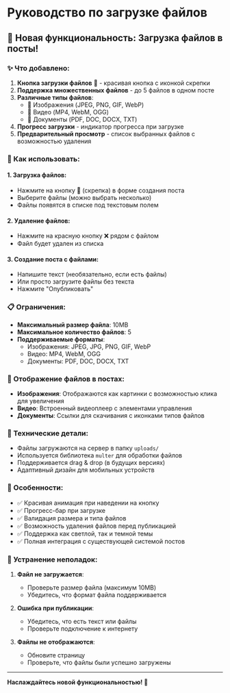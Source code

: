 # Руководство по загрузке файлов

## 🎉 Новая функциональность: Загрузка файлов в посты!

### ✨ Что добавлено:

1. **Кнопка загрузки файлов** 📎 - красивая кнопка с иконкой скрепки
2. **Поддержка множественных файлов** - до 5 файлов в одном посте
3. **Различные типы файлов**:
   - 📸 Изображения (JPEG, PNG, GIF, WebP)
   - 🎥 Видео (MP4, WebM, OGG)
   - 📄 Документы (PDF, DOC, DOCX, TXT)
4. **Прогресс загрузки** - индикатор прогресса при загрузке
5. **Предварительный просмотр** - список выбранных файлов с возможностью удаления

### 🚀 Как использовать:

#### 1. Загрузка файлов:
- Нажмите на кнопку 📎 (скрепка) в форме создания поста
- Выберите файлы (можно выбрать несколько)
- Файлы появятся в списке под текстовым полем

#### 2. Удаление файлов:
- Нажмите на красную кнопку ❌ рядом с файлом
- Файл будет удален из списка

#### 3. Создание поста с файлами:
- Напишите текст (необязательно, если есть файлы)
- Или просто загрузите файлы без текста
- Нажмите "Опубликовать"

### 📋 Ограничения:

- **Максимальный размер файла**: 10MB
- **Максимальное количество файлов**: 5
- **Поддерживаемые форматы**:
  - Изображения: JPEG, JPG, PNG, GIF, WebP
  - Видео: MP4, WebM, OGG
  - Документы: PDF, DOC, DOCX, TXT

### 🎨 Отображение файлов в постах:

- **Изображения**: Отображаются как картинки с возможностью клика для увеличения
- **Видео**: Встроенный видеоплеер с элементами управления
- **Документы**: Ссылки для скачивания с иконками типов файлов

### 🔧 Технические детали:

- Файлы загружаются на сервер в папку `uploads/`
- Используется библиотека `multer` для обработки файлов
- Поддерживается drag & drop (в будущих версиях)
- Адаптивный дизайн для мобильных устройств

### 🎯 Особенности:

- ✅ Красивая анимация при наведении на кнопку
- ✅ Прогресс-бар при загрузке
- ✅ Валидация размера и типа файлов
- ✅ Возможность удаления файлов перед публикацией
- ✅ Поддержка как светлой, так и темной темы
- ✅ Полная интеграция с существующей системой постов

### 🐛 Устранение неполадок:

1. **Файл не загружается**:
   - Проверьте размер файла (максимум 10MB)
   - Убедитесь, что формат файла поддерживается

2. **Ошибка при публикации**:
   - Убедитесь, что есть текст или файлы
   - Проверьте подключение к интернету

3. **Файлы не отображаются**:
   - Обновите страницу
   - Проверьте, что файлы были успешно загружены

---

**Наслаждайтесь новой функциональностью! 🎉**
